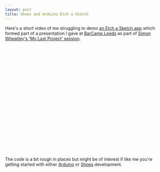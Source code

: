 ```yaml
--- 
layout: post
title: Shoes and Arduino Etch a Sketch
---
```

<p>Here's a short video of me struggling to demo <a href="http://deaddeadgood.com/assets/2008/8/18/etch_a_sketch.tar.gz">an Etch a Sketch app</a> which formed part of a presentation I gave at <a href="http://barcampleeds.com/">BarCamp Leeds</a> as part of <a href="http://www.simonwheatley.co.uk/2008/08/13/barcamp-leeds-my-last-project/">Simon Wheatley's 'My Last Project' session</a>.</p>

<p><object width="425" height="350">
<param name="movie" value="http://www.youtube.com/v/017loHbDUCE"></param>
<embed src="http://www.youtube.com/v/017loHbDUCE" type="application/x-shockwave-flash" width="425" height="350">
</embed>
</object></p>

<p>The code is a bit rough in places but might be of interest if like me you're getting started with either <a href="http://arduino.cc/">Arduino</a> or <a href="http://shoooes.net/">Shoes</a> development.</p>
